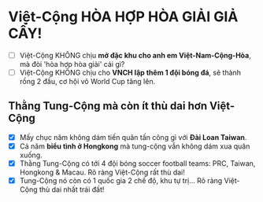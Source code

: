 # Việt-Cộng HÒA HỢP HÒA GIẢI GIẢ CẦY!

- [ ] Việt-Cộng KHÔNG chịu **mở đặc khu cho anh em Việt-Nam-Cộng-Hòa**, mà đòi 'hòa hợp hòa giải' cái gì?
- [ ] Việt-Cộng KHÔNG chịu cho **VNCH lập thêm 1 đội bóng đá**, sẽ thành rồng 2 đầu, cơ hội vô World Cup tăng lên.

## Thằng Tung-Cộng mà còn ít thù dai hơn Việt-Cộng

- [x] Mấy chục năm không dám tiến quân tấn công gì với **Đài Loan Taiwan**.
- [x] Cả năm **biểu tình ở Hongkong** mà tung-cộng vẫn không dám xua quân xuống.
- [x] Thằng Tung-Cộng có tới 4 đội bóng soccer football teams: PRC, Taiwan, Hongkong & Macau. Rõ ràng Việt-Cộng rất thù dai!
- [x] Tung-Cộng nó còn có 1 quốc gia 2 chế độ, khu tự trị... Rõ ràng Việt-Cộng thù dai nhất trái đất!
